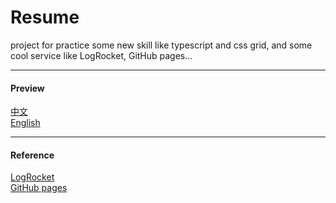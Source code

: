 # Resume

project for practice some new skill like typescript and css grid, and some cool service like LogRocket, GitHub pages...

---

#### Preview

[中文](https://oahehc.github.io/resume/?lang=zh)  
[English](https://oahehc.github.io/resume/?lang=en)

---

#### Reference

[LogRocket](https://app.logrocket.com/#)  
[GitHub pages](https://pages.github.com/)
